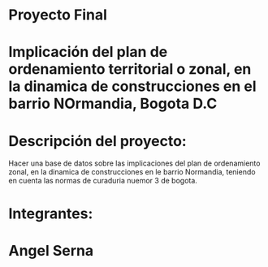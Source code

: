 # Proyecto Final 
#  Implicación del plan de ordenamiento territorial o zonal, en la dinamica de construcciones en el barrio NOrmandia, Bogota D.C
# Descripción del proyecto:
Hacer una base de datos sobre  las implicaciones del plan de ordenamiento zonal, en la dinamica de construcciones en le barrio Normandia, teniendo en cuenta las normas de curaduria nuemor 3 de bogota.
# Integrantes:
# Angel Serna
